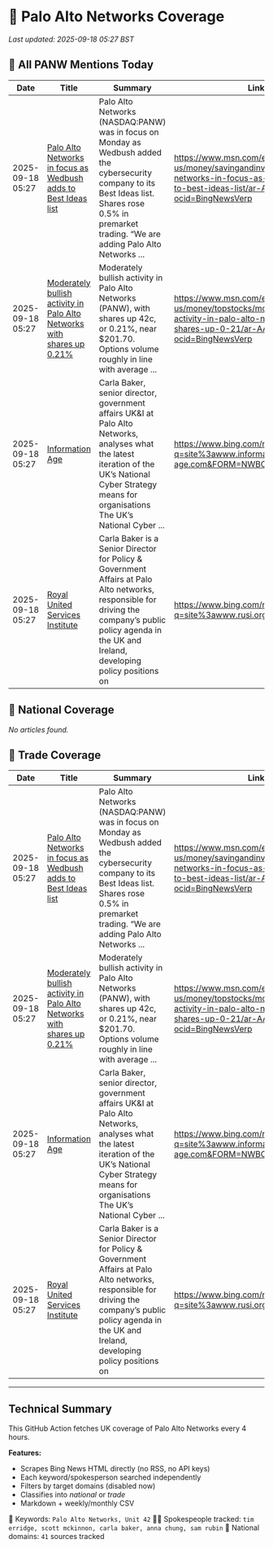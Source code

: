 # 🔐 Palo Alto Networks Coverage

_Last updated: 2025-09-18 05:27 BST_

## 📌 All PANW Mentions Today

| Date | Title | Summary | Link |
|------|--------|---------|------|
| 2025-09-18 05:27 | [Palo Alto Networks in focus as Wedbush adds to Best Ideas list](https://www.msn.com/en-us/money/savingandinvesting/palo-alto-networks-in-focus-as-wedbush-adds-to-best-ideas-list/ar-AA1MzzRG?ocid=BingNewsVerp) | Palo Alto Networks (NASDAQ:PANW) was in focus on Monday as Wedbush added the cybersecurity company to its Best Ideas list. Shares rose 0.5% in premarket trading. “We are adding Palo Alto Networks ... | https://www.msn.com/en-us/money/savingandinvesting/palo-alto-networks-in-focus-as-wedbush-adds-to-best-ideas-list/ar-AA1MzzRG?ocid=BingNewsVerp |
| 2025-09-18 05:27 | [Moderately bullish activity in Palo Alto Networks with shares up 0.21%](https://www.msn.com/en-us/money/topstocks/moderately-bullish-activity-in-palo-alto-networks-with-shares-up-0-21/ar-AA1MGR7U?ocid=BingNewsVerp) | Moderately bullish activity in Palo Alto Networks (PANW), with shares up 42c, or 0.21%, near $201.70. Options volume roughly in line with average ... | https://www.msn.com/en-us/money/topstocks/moderately-bullish-activity-in-palo-alto-networks-with-shares-up-0-21/ar-AA1MGR7U?ocid=BingNewsVerp |
| 2025-09-18 05:27 | [Information Age](https://www.bing.com/news/search?q=site%3awww.information-age.com&FORM=NWBCLM) | Carla Baker, senior director, government affairs UK&I at Palo Alto Networks, analyses what the latest iteration of the UK’s National Cyber Strategy means for organisations The UK’s National Cyber ... | https://www.bing.com/news/search?q=site%3awww.information-age.com&FORM=NWBCLM |
| 2025-09-18 05:27 | [Royal United Services Institute](https://www.bing.com/news/search?q=site%3awww.rusi.org&FORM=NWBCLM) | Carla Baker is a Senior Director for Policy & Government Affairs at Palo Alto networks, responsible for driving the company’s public policy agenda in the UK and Ireland, developing policy positions on | https://www.bing.com/news/search?q=site%3awww.rusi.org&FORM=NWBCLM |

## 📰 National Coverage

_No articles found._

## 📘 Trade Coverage

| Date | Title | Summary | Link |
|------|--------|---------|------|
| 2025-09-18 05:27 | [Palo Alto Networks in focus as Wedbush adds to Best Ideas list](https://www.msn.com/en-us/money/savingandinvesting/palo-alto-networks-in-focus-as-wedbush-adds-to-best-ideas-list/ar-AA1MzzRG?ocid=BingNewsVerp) | Palo Alto Networks (NASDAQ:PANW) was in focus on Monday as Wedbush added the cybersecurity company to its Best Ideas list. Shares rose 0.5% in premarket trading. “We are adding Palo Alto Networks ... | https://www.msn.com/en-us/money/savingandinvesting/palo-alto-networks-in-focus-as-wedbush-adds-to-best-ideas-list/ar-AA1MzzRG?ocid=BingNewsVerp |
| 2025-09-18 05:27 | [Moderately bullish activity in Palo Alto Networks with shares up 0.21%](https://www.msn.com/en-us/money/topstocks/moderately-bullish-activity-in-palo-alto-networks-with-shares-up-0-21/ar-AA1MGR7U?ocid=BingNewsVerp) | Moderately bullish activity in Palo Alto Networks (PANW), with shares up 42c, or 0.21%, near $201.70. Options volume roughly in line with average ... | https://www.msn.com/en-us/money/topstocks/moderately-bullish-activity-in-palo-alto-networks-with-shares-up-0-21/ar-AA1MGR7U?ocid=BingNewsVerp |
| 2025-09-18 05:27 | [Information Age](https://www.bing.com/news/search?q=site%3awww.information-age.com&FORM=NWBCLM) | Carla Baker, senior director, government affairs UK&I at Palo Alto Networks, analyses what the latest iteration of the UK’s National Cyber Strategy means for organisations The UK’s National Cyber ... | https://www.bing.com/news/search?q=site%3awww.information-age.com&FORM=NWBCLM |
| 2025-09-18 05:27 | [Royal United Services Institute](https://www.bing.com/news/search?q=site%3awww.rusi.org&FORM=NWBCLM) | Carla Baker is a Senior Director for Policy & Government Affairs at Palo Alto networks, responsible for driving the company’s public policy agenda in the UK and Ireland, developing policy positions on | https://www.bing.com/news/search?q=site%3awww.rusi.org&FORM=NWBCLM |


---

## Technical Summary

This GitHub Action fetches UK coverage of Palo Alto Networks every 4 hours.

**Features:**
- Scrapes Bing News HTML directly (no RSS, no API keys)
- Each keyword/spokesperson searched independently
- Filters by target domains (disabled now)
- Classifies into _national_ or _trade_
- Markdown + weekly/monthly CSV

📌 Keywords: `Palo Alto Networks, Unit 42`
🧑‍💼 Spokespeople tracked: `tim erridge, scott mckinnon, carla baker, anna chung, sam rubin`
📰 National domains: `41` sources tracked

